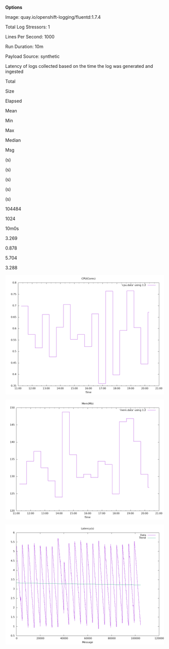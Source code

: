 **Options**

Image: quay.io/openshift-logging/fluentd:1.7.4

Total Log Stressors: 1

Lines Per Second: 1000

Run Duration: 10m

Payload Source: synthetic

Latency of logs collected based on the time the log was generated and ingested

Total

Size

Elapsed

Mean

Min

Max

Median

Msg

(s)

(s)

(s)

(s)

(s)

104484

1024

10m0s

3.269

0.878

5.704

3.288

![](cpu.png)

![](mem.png)

![](latency.png)
